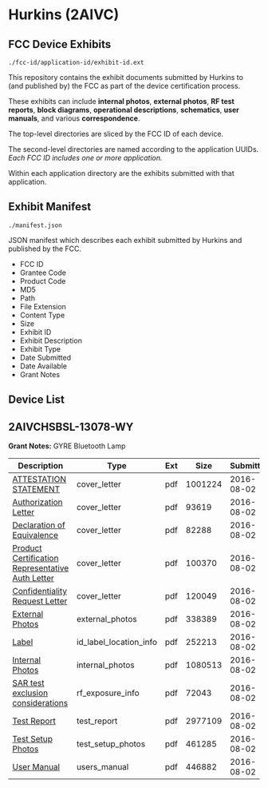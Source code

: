 # Hurkins (2AIVC)
## FCC Device Exhibits

```
./fcc-id/application-id/exhibit-id.ext
```

This repository contains the exhibit documents submitted by Hurkins to (and published by) the FCC as part of the device certification process.

These exhibits can include **internal photos**, **external photos**, **RF test reports**, **block diagrams**, **operational descriptions**, **schematics**, **user manuals**, and various **correspondence**.

The top-level directories are sliced by the FCC ID of each device.

The second-level directories are named according to the application UUIDs. *Each FCC ID includes one or more application.*

Within each application directory are the exhibits submitted with that application. 

## Exhibit Manifest

```
./manifest.json
```

JSON manifest which describes each exhibit submitted by Hurkins and published by the FCC.

- FCC ID
- Grantee Code
- Product Code
- MD5
- Path
- File Extension
- Content Type
- Size
- Exhibit ID
- Exhibit Description
- Exhibit Type
- Date Submitted
- Date Available
- Grant Notes

## Device List
## 2AIVCHSBSL-13078-WY
**Grant Notes:** GYRE Bluetooth Lamp

| Description | Type | Ext | Size | Submitted | Available |
| ----------- | ---- | --- | ---- | --------- | --------- |
| [ATTESTATION STATEMENT](2AIVCHSBSL-13078-WY/23cfeee3af851de457b64cb83b07a44a/3084527.pdf) | cover_letter | pdf | 1001224 | 2016-08-02 | 2016-08-02 |
| [Authorization Letter](2AIVCHSBSL-13078-WY/23cfeee3af851de457b64cb83b07a44a/3084528.pdf) | cover_letter | pdf | 93619 | 2016-08-02 | 2016-08-02 |
| [Declaration of Equivalence](2AIVCHSBSL-13078-WY/23cfeee3af851de457b64cb83b07a44a/3084529.pdf) | cover_letter | pdf | 82288 | 2016-08-02 | 2016-08-02 |
| [Product Certification Representative Auth Letter](2AIVCHSBSL-13078-WY/23cfeee3af851de457b64cb83b07a44a/3084530.pdf) | cover_letter | pdf | 100370 | 2016-08-02 | 2016-08-02 |
| [Confidentiality Request Letter](2AIVCHSBSL-13078-WY/23cfeee3af851de457b64cb83b07a44a/3084531.pdf) | cover_letter | pdf | 120049 | 2016-08-02 | 2016-08-02 |
| [External Photos](2AIVCHSBSL-13078-WY/23cfeee3af851de457b64cb83b07a44a/3084538.pdf) | external_photos | pdf | 338389 | 2016-08-02 | 2017-01-29 |
| [Label](2AIVCHSBSL-13078-WY/23cfeee3af851de457b64cb83b07a44a/3084542.pdf) | id_label_location_info | pdf | 252213 | 2016-08-02 | 2016-08-02 |
| [Internal Photos](2AIVCHSBSL-13078-WY/23cfeee3af851de457b64cb83b07a44a/3084539.pdf) | internal_photos | pdf | 1080513 | 2016-08-02 | 2017-01-29 |
| [SAR test exclusion considerations](2AIVCHSBSL-13078-WY/23cfeee3af851de457b64cb83b07a44a/3084537.pdf) | rf_exposure_info | pdf | 72043 | 2016-08-02 | 2016-08-02 |
| [Test Report](2AIVCHSBSL-13078-WY/23cfeee3af851de457b64cb83b07a44a/3084536.pdf) | test_report | pdf | 2977109 | 2016-08-02 | 2016-08-02 |
| [Test Setup Photos](2AIVCHSBSL-13078-WY/23cfeee3af851de457b64cb83b07a44a/3084540.pdf) | test_setup_photos | pdf | 461285 | 2016-08-02 | 2017-01-29 |
| [User Manual](2AIVCHSBSL-13078-WY/23cfeee3af851de457b64cb83b07a44a/3084541.pdf) | users_manual | pdf | 446882 | 2016-08-02 | 2017-01-29 |

